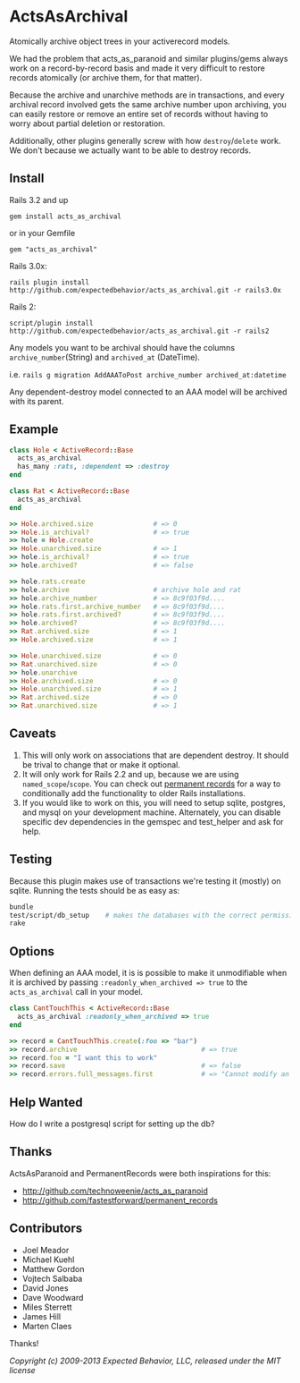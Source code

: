 # ActsAsArchival

Atomically archive object trees in your activerecord models.

We had the problem that acts_as_paranoid and similar plugins/gems
always work on a record-by-record basis and made it very difficult to
restore records atomically (or archive them, for that matter).

Because the archive and unarchive methods are in transactions, and
every archival record involved gets the same archive number upon
archiving, you can easily restore or remove an entire set of records
without having to worry about partial deletion or restoration.

Additionally, other plugins generally screw with how
`destroy`/`delete` work.  We don't because we actually want to be able
to destroy records.

## Install
Rails 3.2 and up

`gem install acts_as_archival`

or in your Gemfile

`gem "acts_as_archival"`

Rails 3.0x:

`rails plugin install http://github.com/expectedbehavior/acts_as_archival.git -r rails3.0x`

Rails 2:

`script/plugin install http://github.com/expectedbehavior/acts_as_archival.git -r rails2`

Any models you want to be archival should have the columns
`archive_number`(String) and `archived_at` (DateTime).

i.e. `rails g migration AddAAAToPost archive_number archived_at:datetime`

Any dependent-destroy model connected to an AAA model will be
archived with its parent.

## Example

``` ruby
class Hole < ActiveRecord::Base
  acts_as_archival
  has_many :rats, :dependent => :destroy
end

class Rat < ActiveRecord::Base
  acts_as_archival
end
```

``` ruby
>> Hole.archived.size               # => 0
>> Hole.is_archival?                # => true
>> hole = Hole.create
>> Hole.unarchived.size             # => 1
>> hole.is_archival?                # => true
>> hole.archived?                   # => false

>> hole.rats.create
>> hole.archive                     # archive hole and rat
>> hole.archive_number              # => 8c9f03f9d....
>> hole.rats.first.archive_number   # => 8c9f03f9d....
>> hole.rats.first.archived?        # => 8c9f03f9d....
>> hole.archived?                   # => 8c9f03f9d....
>> Rat.archived.size                # => 1
>> Hole.archived.size               # => 1

>> Hole.unarchived.size             # => 0
>> Rat.unarchived.size              # => 0
>> hole.unarchive
>> Hole.archived.size               # => 0
>> Hole.unarchived.size             # => 1
>> Rat.archived.size                # => 0
>> Rat.unarchived.size              # => 1
```

## Caveats

1. This will only work on associations that are dependent destroy. It
should be trival to change that or make it optional.
1. It will only work for Rails 2.2 and up, because we are using
`named_scope`/`scope`. You can check out [permanent records](http://github.com/fastestforward/permanent_records) for a way
to conditionally add the functionality to older Rails installations.
1. If you would like to work on this, you will need to setup sqlite, postgres, and mysql on your development machine. Alternately, you can disable specific dev dependencies in the gemspec and test_helper and ask for help.

## Testing

Because this plugin makes use of transactions we're testing it (mostly) on
sqlite. Running the tests should
be as easy as:

```  bash
bundle
test/script/db_setup    # makes the databases with the correct permissions (for mySQL)
rake
```

## Options

When defining an AAA model, it is is possible to make it unmodifiable
when it is archived by passing `:readonly_when_archived => true` to the
`acts_as_archival` call in your model.

``` ruby
class CantTouchThis < ActiveRecord::Base
  acts_as_archival :readonly_when_archived => true
end

>> record = CantTouchThis.create(:foo => "bar")
>> record.archive                               # => true
>> record.foo = "I want this to work"
>> record.save                                  # => false
>> record.errors.full_messages.first            # => "Cannot modify an archived record."
```

## Help Wanted

How do I write a postgresql script for setting up the db?

## Thanks

ActsAsParanoid and PermanentRecords were both inspirations for this:

* http://github.com/technoweenie/acts_as_paranoid
* http://github.com/fastestforward/permanent_records

## Contributors

* Joel Meador
* Michael Kuehl
* Matthew Gordon
* Vojtech Salbaba
* David Jones
* Dave Woodward
* Miles Sterrett
* James Hill
* Marten Claes

Thanks!

*Copyright (c) 2009-2013 Expected Behavior, LLC, released under the MIT license*
